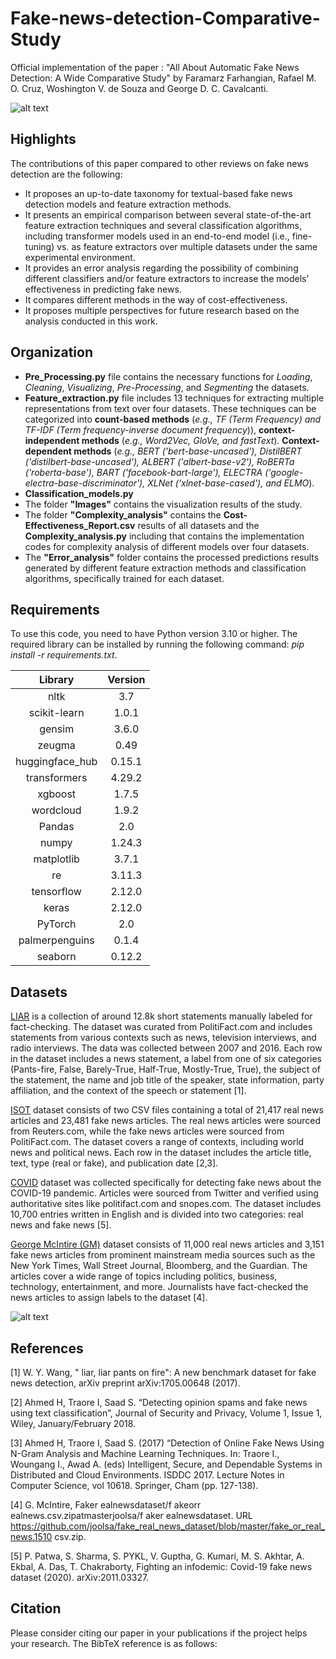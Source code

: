 # Fake-news-detection-Comparative-Study
Official implementation of the paper : "All About Automatic Fake News Detection: A Wide Comparative Study" by Faramarz Farhangian, Rafael M. O. Cruz, Woshington V. de Souza and George D. C. Cavalcanti.

![alt text](https://github.com/FFarhangian/Fake-news-detection-Benchmark-Study/blob/main/Images/Fake%20news%20tweet%20example.jpg "Logo Title Text 1")

## Highlights
The contributions of this paper compared to other reviews on fake news detection are the following:
- It proposes an up-to-date taxonomy for textual-based fake news detection models and feature extraction methods.
- It presents an empirical comparison between several state-of-the-art feature extraction techniques and several classification algorithms, including transformer models used in an end-to-end model (i.e., fine-tuning) vs. as feature extractors over multiple datasets under the same experimental environment.
- It provides an error analysis regarding the possibility of combining different classifiers and/or feature extractors to increase the models’ effectiveness in predicting fake news.
- It compares different methods in the way of cost-effectiveness.
- It proposes multiple perspectives for future research based on the analysis conducted in this work.

## Organization
- **Pre_Processing.py** file contains the necessary functions for *Loading*, *Cleaning*, *Visualizing*, *Pre-Processing*, and *Segmenting* the datasets.
- **Feature_extraction.py** file includes 13 techniques for extracting multiple representations from text over four datasets. These techniques can be categorized into **count-based methods** (*e.g., TF (Term Frequency) and TF-IDF (Term frequency-inverse document frequency*)), **context-independent methods** (*e.g., Word2Vec, GloVe, and fastText*). **Context-dependent methods** (*e.g., BERT ('bert-base-uncased'), DistilBERT ('distilbert-base-uncased'), ALBERT ('albert-base-v2'), RoBERTa ('roberta-base'), BART ('facebook-bart-large'), ELECTRA ('google-electra-base-discriminator'), XLNet ('xlnet-base-cased'), and ELMO*).
- **Classification_models.py**
- The folder **"Images"** contains the visualization results of the study.
- The folder **"Complexity_analysis"** contains the **Cost-Effectiveness_Report.csv** results of all datasets and the **Complexity_analysis.py** including that contains the implementation codes for complexity analysis of different models over four datasets.
- The **"Error_analysis"** folder contains the processed predictions results generated by different feature extraction methods and classification algorithms, specifically trained for each dataset.

## Requirements
To use this code, you need to have Python version 3.10 or higher. The required library can be installed by running the following command: *pip install -r requirements.txt*.

| **Library**    | **Version**   |
|:-------------: |:-------------:|
| nltk           | 3.7           |
| scikit-learn   | 1.0.1         |
| gensim         | 3.6.0         |
| zeugma         | 0.49          |
| huggingface_hub| 0.15.1        |
| transformers   | 4.29.2        |
| xgboost        | 1.7.5         |
| wordcloud      | 1.9.2         |
| Pandas         | 2.0           |
| numpy          | 1.24.3        |
| matplotlib     | 3.7.1         |
| re             | 3.11.3        |
| tensorflow     | 2.12.0        |
| keras          | 2.12.0        |
| PyTorch        | 2.0           |
| palmerpenguins | 0.1.4         |
| seaborn        | 0.12.2        |


## Datasets
[LIAR](https://www.cs.ucsb.edu/~william/data/liar_dataset.zip) is a collection of around 12.8k short statements manually labeled for fact-checking. The dataset was curated from PolitiFact.com and includes statements from various contexts such as news, television interviews, and radio interviews. The data was collected between 2007 and 2016. Each row in the dataset includes a news statement, a label from one of six categories (Pants-fire, False, Barely-True, Half-True, Mostly-True, True), the subject of the statement, the name and job title of the speaker, state information, party affiliation, and the context of the speech or statement [1].

[ISOT](https://onlineacademiccommunity.uvic.ca/isot/wp-content/uploads/sites/7295/2023/03/News-_dataset.zip) dataset consists of two CSV files containing a total of 21,417 real news articles and 23,481 fake news articles. The real news articles were sourced from Reuters.com, while the fake news articles were sourced from PolitiFact.com. The dataset covers a range of contexts, including world news and political news. Each row in the dataset includes the article title, text, type (real or fake), and publication date [2,3].

[COVID](https://competitions.codalab.org/competitions/26655) dataset was collected specifically for detecting fake news about the COVID-19 pandemic. Articles were sourced from Twitter and verified using authoritative sites like politifact.com and snopes.com. The dataset includes 10,700 entries written in English and is divided into two categories: real news and fake news [5].

[George McIntire (GM)](https://github.com/joolsa/fake_real_news_dataset/raw/master/fake_or_real_news.csv.zip) dataset consists of 11,000 real news articles and 3,151 fake news articles from prominent mainstream media sources such as the New York Times, Wall Street Journal, Bloomberg, and the Guardian. The articles cover a wide range of topics including politics, business, technology, entertainment, and more. Journalists have fact-checked the news articles to assign labels to the dataset [4].

![alt text](https://github.com/FFarhangian/Fake-news-detection-Benchmark-Study/blob/main/Images/Wordcloud.png "Logo Title Text 2")

## References
[1] W. Y. Wang, " liar, liar pants on fire": A new benchmark dataset for fake news detection, arXiv preprint arXiv:1705.00648 (2017).

[2] Ahmed H, Traore I, Saad S. “Detecting opinion spams and fake news using text classification”, Journal of Security and Privacy, Volume 1, Issue 1, Wiley, January/February 2018.

[3] Ahmed H, Traore I, Saad S. (2017) “Detection of Online Fake News Using N-Gram Analysis and Machine Learning Techniques. In: Traore I., Woungang I., Awad A. (eds) Intelligent, Secure, and Dependable Systems in Distributed and Cloud Environments. ISDDC 2017. Lecture Notes in Computer Science, vol 10618. Springer, Cham (pp. 127-138).

[4] G. McIntire, Faker ealnewsdataset/f akeorr ealnews.csv.zipatmasterjoolsa/f aker ealnewsdataset. URL https://github.com/joolsa/fake_real_news_dataset/blob/master/fake_or_real_news.1510 csv.zip.

[5] P. Patwa, S. Sharma, S. PYKL, V. Guptha, G. Kumari, M. S. Akhtar, A. Ekbal, A. Das, T. Chakraborty, Fighting an infodemic: Covid-19 fake news dataset (2020). arXiv:2011.03327.

## Citation
Please consider citing our paper in your publications if the project helps your research. The BibTeX reference is as follows:




